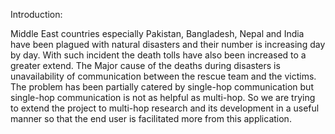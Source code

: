 Introduction:

Middle East countries especially Pakistan, Bangladesh, Nepal and India have been plagued with natural disasters and their number is increasing day by day. With such incident the death tolls have also been increased to a greater extend. The Major cause of the deaths during disasters is unavailability of communication between the rescue team and the victims. The problem has been partially catered by single-hop communication but single-hop communication is not as helpful as multi-hop. So we are trying to extend the project to multi-hop research and its development in a useful manner so that the end user is facilitated more from this application.
